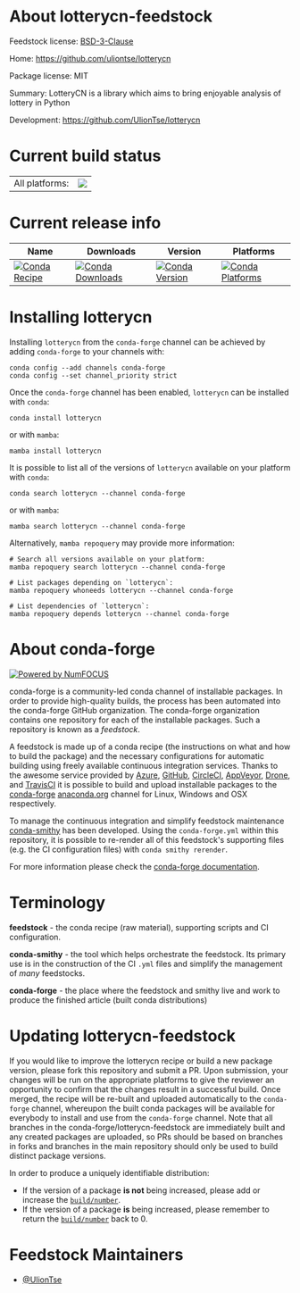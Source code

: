 About lotterycn-feedstock
=========================

Feedstock license: [BSD-3-Clause](https://github.com/conda-forge/lotterycn-feedstock/blob/main/LICENSE.txt)

Home: https://github.com/uliontse/lotterycn

Package license: MIT

Summary: LotteryCN is a library which aims to bring enjoyable analysis of lottery in Python

Development: https://github.com/UlionTse/lotterycn

Current build status
====================


<table><tr><td>All platforms:</td>
    <td>
      <a href="https://dev.azure.com/conda-forge/feedstock-builds/_build/latest?definitionId=17966&branchName=main">
        <img src="https://dev.azure.com/conda-forge/feedstock-builds/_apis/build/status/lotterycn-feedstock?branchName=main">
      </a>
    </td>
  </tr>
</table>

Current release info
====================

| Name | Downloads | Version | Platforms |
| --- | --- | --- | --- |
| [![Conda Recipe](https://img.shields.io/badge/recipe-lotterycn-green.svg)](https://anaconda.org/conda-forge/lotterycn) | [![Conda Downloads](https://img.shields.io/conda/dn/conda-forge/lotterycn.svg)](https://anaconda.org/conda-forge/lotterycn) | [![Conda Version](https://img.shields.io/conda/vn/conda-forge/lotterycn.svg)](https://anaconda.org/conda-forge/lotterycn) | [![Conda Platforms](https://img.shields.io/conda/pn/conda-forge/lotterycn.svg)](https://anaconda.org/conda-forge/lotterycn) |

Installing lotterycn
====================

Installing `lotterycn` from the `conda-forge` channel can be achieved by adding `conda-forge` to your channels with:

```
conda config --add channels conda-forge
conda config --set channel_priority strict
```

Once the `conda-forge` channel has been enabled, `lotterycn` can be installed with `conda`:

```
conda install lotterycn
```

or with `mamba`:

```
mamba install lotterycn
```

It is possible to list all of the versions of `lotterycn` available on your platform with `conda`:

```
conda search lotterycn --channel conda-forge
```

or with `mamba`:

```
mamba search lotterycn --channel conda-forge
```

Alternatively, `mamba repoquery` may provide more information:

```
# Search all versions available on your platform:
mamba repoquery search lotterycn --channel conda-forge

# List packages depending on `lotterycn`:
mamba repoquery whoneeds lotterycn --channel conda-forge

# List dependencies of `lotterycn`:
mamba repoquery depends lotterycn --channel conda-forge
```


About conda-forge
=================

[![Powered by
NumFOCUS](https://img.shields.io/badge/powered%20by-NumFOCUS-orange.svg?style=flat&colorA=E1523D&colorB=007D8A)](https://numfocus.org)

conda-forge is a community-led conda channel of installable packages.
In order to provide high-quality builds, the process has been automated into the
conda-forge GitHub organization. The conda-forge organization contains one repository
for each of the installable packages. Such a repository is known as a *feedstock*.

A feedstock is made up of a conda recipe (the instructions on what and how to build
the package) and the necessary configurations for automatic building using freely
available continuous integration services. Thanks to the awesome service provided by
[Azure](https://azure.microsoft.com/en-us/services/devops/), [GitHub](https://github.com/),
[CircleCI](https://circleci.com/), [AppVeyor](https://www.appveyor.com/),
[Drone](https://cloud.drone.io/welcome), and [TravisCI](https://travis-ci.com/)
it is possible to build and upload installable packages to the
[conda-forge](https://anaconda.org/conda-forge) [anaconda.org](https://anaconda.org/)
channel for Linux, Windows and OSX respectively.

To manage the continuous integration and simplify feedstock maintenance
[conda-smithy](https://github.com/conda-forge/conda-smithy) has been developed.
Using the ``conda-forge.yml`` within this repository, it is possible to re-render all of
this feedstock's supporting files (e.g. the CI configuration files) with ``conda smithy rerender``.

For more information please check the [conda-forge documentation](https://conda-forge.org/docs/).

Terminology
===========

**feedstock** - the conda recipe (raw material), supporting scripts and CI configuration.

**conda-smithy** - the tool which helps orchestrate the feedstock.
                   Its primary use is in the construction of the CI ``.yml`` files
                   and simplify the management of *many* feedstocks.

**conda-forge** - the place where the feedstock and smithy live and work to
                  produce the finished article (built conda distributions)


Updating lotterycn-feedstock
============================

If you would like to improve the lotterycn recipe or build a new
package version, please fork this repository and submit a PR. Upon submission,
your changes will be run on the appropriate platforms to give the reviewer an
opportunity to confirm that the changes result in a successful build. Once
merged, the recipe will be re-built and uploaded automatically to the
`conda-forge` channel, whereupon the built conda packages will be available for
everybody to install and use from the `conda-forge` channel.
Note that all branches in the conda-forge/lotterycn-feedstock are
immediately built and any created packages are uploaded, so PRs should be based
on branches in forks and branches in the main repository should only be used to
build distinct package versions.

In order to produce a uniquely identifiable distribution:
 * If the version of a package **is not** being increased, please add or increase
   the [``build/number``](https://docs.conda.io/projects/conda-build/en/latest/resources/define-metadata.html#build-number-and-string).
 * If the version of a package **is** being increased, please remember to return
   the [``build/number``](https://docs.conda.io/projects/conda-build/en/latest/resources/define-metadata.html#build-number-and-string)
   back to 0.

Feedstock Maintainers
=====================

* [@UlionTse](https://github.com/UlionTse/)

